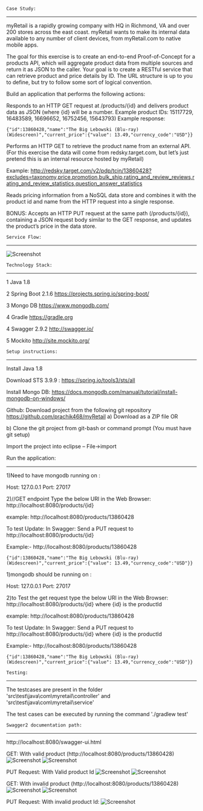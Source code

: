 ````Case Study:````
***********************************************************

myRetail is a rapidly growing company with HQ in Richmond, VA and over 200 stores across the east coast. myRetail wants to make its internal data available to any number of client devices, from myRetail.com to native mobile apps.

The goal for this exercise is to create an end-to-end Proof-of-Concept for a products API, which will aggregate product data from multiple sources and return it as JSON to the caller. Your goal is to create a RESTful service that can retrieve product and price details by ID. The URL structure is up to you to define, but try to follow some sort of logical convention.

Build an application that performs the following actions:

Responds to an HTTP GET request at /products/{id} and delivers product data as JSON (where {id} will be a number. Example product IDs: 15117729, 16483589, 16696652, 16752456, 15643793) 
Example response: 

```
{"id":13860428,"name":"The Big Lebowski (Blu-ray) (Widescreen)","current_price":{"value": 13.49,"currency_code":"USD"}} 
```
Performs an HTTP GET to retrieve the product name from an external API. (For this exercise the data will come from redsky.target.com, but let’s just pretend this is an internal resource hosted by myRetail)  

Example: http://redsky.target.com/v2/pdp/tcin/13860428?excludes=taxonomy,price,promotion,bulk_ship,rating_and_review_reviews,rating_and_review_statistics,question_answer_statistics

Reads pricing information from a NoSQL data store and combines it with the product id and name from the HTTP request into a single response.

BONUS: Accepts an HTTP PUT request at the same path (/products/{id}), containing a JSON request body similar to the GET response, and updates the product’s price in the data store.

````Service Flow:````
*********************************************************************************

![Screenshot](MyRetail-flow.png)

````Technology Stack:````
************************************************************************************

1	Java	1.8

2	Spring Boot	2.1.6	https://projects.spring.io/spring-boot/

3	Mongo DB	https://www.mongodb.com/

4	Gradle	https://gradle.org

4	Swagger 2.9.2	http://swagger.io/

5	Mockito	http://site.mockito.org/

````Setup instructions:````
*****************************************************************************

Install Java 1.8

Download STS 3.9.9 : https://spring.io/tools3/sts/all

Install Mongo DB: https://docs.mongodb.com/manual/tutorial/install-mongodb-on-windows/

Github: Download project from the following git repository https://github.com/prachik468/myRetail a) Download as a ZIP file OR

b) Clone the git project from git-bash or command prompt (You must have git setup)

Import the project into eclipse – File->import

Run the application:
*********************************

1)Need to have mongodb running on :

Host: 127.0.0.1 Port: 27017

2)//GET endpoint Type the below URl in the Web Browser: 
	http://localhost:8080/products/{id}

example: http://localhost:8080/products/13860428

To test Update: In Swagger: Send a PUT request to http://localhost:8080/products/{id}

Example:- http://localhost:8080/products/13860428
````
{"id":13860428,"name":"The Big Lebowski (Blu-ray) (Widescreen)","current_price":{"value": 13.49,"currency_code":"USD"}} 
````
1)mongodb  should be running on :

Host: 127.0.0.1 Port: 27017

2)to Test the get request type the below URl in the Web Browser: 
	http://localhost:8080/products/{id}   where {id} is the productId

example: http://localhost:8080/products/13860428

To test Update: In Swagger: Send a PUT request to http://localhost:8080/products/{id}    where {id} is the productId

Example:- http://localhost:8080/products/13860428
````
{"id":13860428,"name":"The Big Lebowski (Blu-ray) (Widescreen)","current_price":{"value": 13.49,"currency_code":"USD"}} 
````

````Testing:````
*********************************************************************
The testcases are present in the folder 'src\test\java\com\myretail\controller' and 'src\test\java\com\myretail\service'

The test cases can be executed by running the command './gradlew test'

````Swagger2 documentation path:````
*******************************************

http://localhost:8080/swagger-ui.html

GET: With valid product (http://localhost:8080/products/13860428) 
![Screenshot](get-with-valid-data.PNG)
![Screenshot](get-with-valid-data-response.PNG)

PUT Request: With Valid product Id
![Screenshot](put-with-valid-data.PNG)
![Screenshot](put-with-valid-data-response.PNG)

GET: With invalid product (http://localhost:8080/products/13860428)
![Screenshot](get-with-invalid-data.PNG)
![Screenshot](get-with-invalid-data-response.PNG)

PUT Request: With invalid product Id:
![Screenshot](put-with-invalid-data.PNG)

